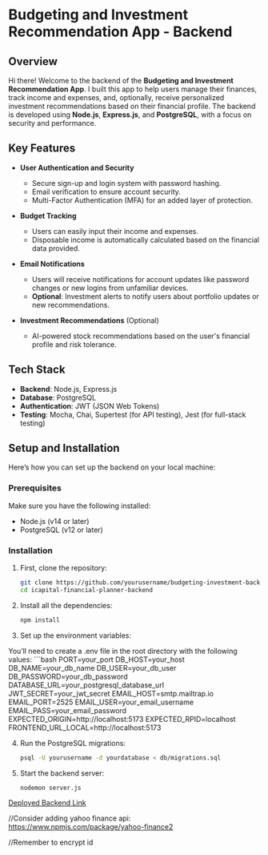# Budgeting and Investment Recommendation App - Backend

## Overview

Hi there! Welcome to the backend of the **Budgeting and Investment Recommendation App**. I built this app to help users manage their finances, track income and expenses, and, optionally, receive personalized investment recommendations based on their financial profile. The backend is developed using **Node.js**, **Express.js**, and **PostgreSQL**, with a focus on security and performance.

## Key Features

- **User Authentication and Security**
  - Secure sign-up and login system with password hashing.
  - Email verification to ensure account security.
  - Multi-Factor Authentication (MFA) for an added layer of protection.

- **Budget Tracking**
  - Users can easily input their income and expenses.
  - Disposable income is automatically calculated based on the financial data provided.

- **Email Notifications**
  - Users will receive notifications for account updates like password changes or new logins from unfamiliar devices.
  - **Optional**: Investment alerts to notify users about portfolio updates or new recommendations.

- **Investment Recommendations** (Optional)
  - AI-powered stock recommendations based on the user's financial profile and risk tolerance.

## Tech Stack

- **Backend**: Node.js, Express.js
- **Database**: PostgreSQL
- **Authentication**: JWT (JSON Web Tokens)
- **Testing**: Mocha, Chai, Supertest (for API testing), Jest (for full-stack testing)

## Setup and Installation

Here’s how you can set up the backend on your local machine:

### Prerequisites

Make sure you have the following installed:

- Node.js (v14 or later)
- PostgreSQL (v12 or later)

### Installation

1. First, clone the repository:

   ```bash
   git clone https://github.com/yourusername/budgeting-investment-backend.git
   cd icapital-financial-planner-backend

2. Install all the dependencies:
   ```bash
   npm install

3. Set up the environment variables:

You’ll need to create a .env file in the root directory with the following values:
    ```bash
    PORT=your_port
    DB_HOST=your_host
    DB_NAME=your_db_name
    DB_USER=your_db_user
    DB_PASSWORD=your_db_password
    DATABASE_URL=your_postgresql_database_url
    JWT_SECRET=your_jwt_secret
    EMAIL_HOST=smtp.mailtrap.io
    EMAIL_PORT=2525
    EMAIL_USER=your_email_username
    EMAIL_PASS=your_email_password
    EXPECTED_ORIGIN=http://localhost:5173
    EXPECTED_RPID=localhost
    FRONTEND_URL_LOCAL=http://localhost:5173


4. Run the PostgreSQL migrations:
    ```bash
    psql -U yourusername -d yourdatabase < db/migrations.sql

5. Start the backend server:
    ```bash
    nodemon server.js


[Deployed Backend Link](https://icapital-financial-planner-backend.onrender.com/)

//Consider adding yahoo finance api:
https://www.npmjs.com/package/yahoo-finance2

//Remember to encrypt id
